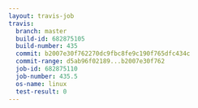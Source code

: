 ```yaml
---
layout: travis-job
travis:
  branch: master
  build-id: 682875105
  build-number: 435
  commit: b2007e30f762270dc9fbc8fe9c190f765dfc434c
  commit-range: d5ab96f02189...b2007e30f762
  job-id: 682875110
  job-number: 435.5
  os-name: linux
  test-result: 0
---
```

